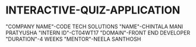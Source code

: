# INTERACTIVE-QUIZ-APPLICATION
"COMPANY NAME"-CODE TECH SOLUTIONS
"NAME"-CHINTALA MANI PRATYUSHA
"INTERN ID"-CT04WT17
"DOMAIN"-FRONT END DEVELOPER
"DURATION"-4 WEEKS
"MENTOR"-NEELA SANTHOSH
